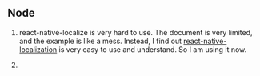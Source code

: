 ## Node

1. react-native-localize is very hard to use. The document is very limited, and the example is like a mess.
Instead, I find out [react-native-localization](https://github.com/stefalda/ReactNativeLocalization) is very easy to use and understand.
So I am using it now.

2. 